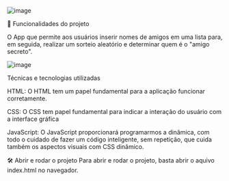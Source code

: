 ![image](https://github.com/user-attachments/assets/82420443-080d-41f8-a4a0-22bed8d7f2d4)

🔨 Funcionalidades do projeto

 O App que permite aos usuários inserir nomes de amigos em uma lista para, em seguida, realizar um sorteio aleatório e determinar quem é o "amigo secreto".
 
![image](https://github.com/user-attachments/assets/2d7309db-b05c-44a7-89ef-6e8bc91113a6)

Técnicas e tecnologias utilizadas

HTML: O HTML tem um papel fundamental para a aplicação funcionar corretamente.

CSS: O CSS tem papel fundamental para indicar a interação do usuário com a interface gráfica

JavaScript: O JavaScript proporcionará programarmos a dinâmica, com todo o cuidado de fazer um código inteligente, sem repetição, que cuida também os aspectos visuais com CSS dinâmico.

🛠️ Abrir e rodar o projeto
Para abrir e rodar o projeto, basta abrir o aquivo index.html no navegador.
